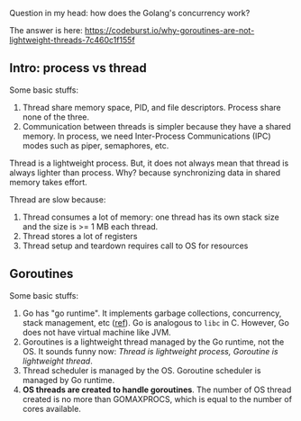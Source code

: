 Question in my head: how does the Golang's concurrency work?

The answer is here: https://codeburst.io/why-goroutines-are-not-lightweight-threads-7c460c1f155f

## Intro: process vs thread

Some basic stuffs:
1. Thread share memory space, PID, and file descriptors. Process share none of the three. 
2. Communication between threads is simpler because they have a shared memory. In process, we need Inter-Process Communications (IPC) modes such as piper, semaphores, etc.

Thread is a lightweight process. But, it does not always mean that thread is always lighter than process. Why? because synchronizing data in shared memory takes effort.

Thread are slow because:
1. Thread consumes a lot of memory: one thread has its own stack size and the size is >= 1 MB each thread.
2. Thread stores a lot of registers
3. Thread setup and teardown requires call to OS for resources

## Goroutines

Some basic stuffs:
1. Go has "go runtime". It implements garbage collections, concurrency, stack management, etc ([ref](https://golang.org/doc/faq#runtime)). Go is analogous to `libc` in C. However, Go does not have virtual machine like JVM.
2. Goroutines is a lightweight thread managed by the Go runtime, not the OS. It sounds funny now: *Thread is lightweight process, Goroutine is lightweight thread*.
3. Thread scheduler is managed by the OS. Goroutine scheduler is managed by Go runtime.
4. **OS threads are created to handle goroutines**. The number of OS thread created is no more than GOMAXPROCS, which is equal to the number of cores available.